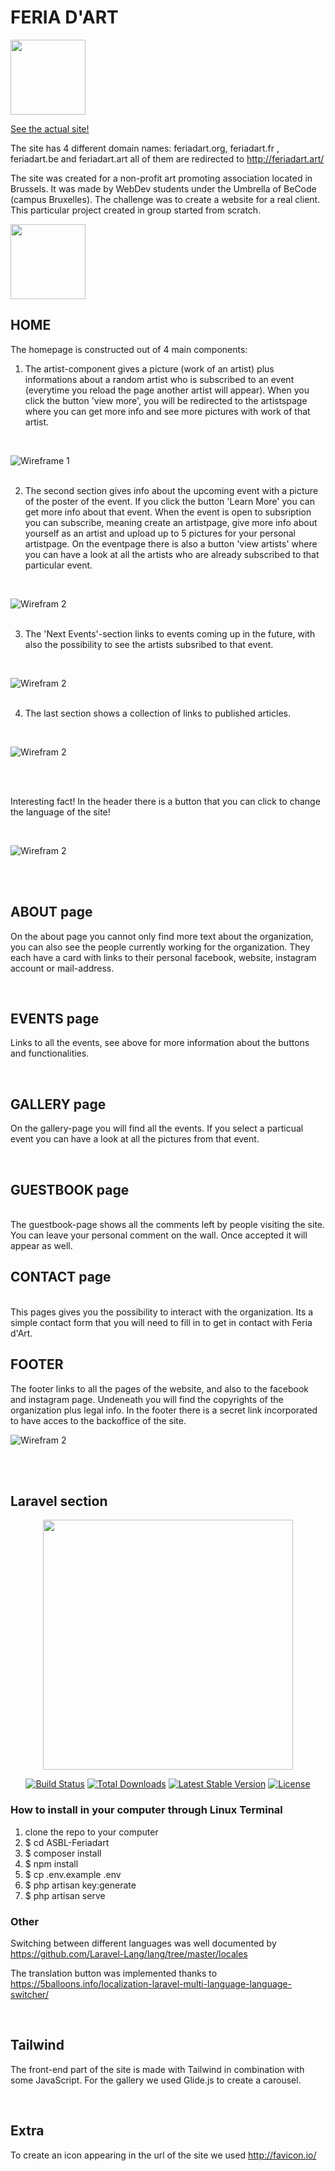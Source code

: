#  FERIA D'ART 


<img src="readme/FeriaLogoGeel.png" width="120" height="120">

[See the actual site!](http://feriadart.art/)

The site has 4 different domain names: feriadart.org, feriadart.fr , feriadart.be and feriadart.art
all of them are redirected to http://feriadart.art/


The site was created for a non-profit art promoting association located in Brussels. It was made by WebDev students under the Umbrella of BeCode (campus Bruxelles). The challenge was to create a website for a real client. This particular project created in group started from scratch.



<img src="readme/BecodeLogo.png" width="120" height="120">

## HOME

The homepage is constructed out of 4 main components:

1. The artist-component gives a picture (work of an artist) plus informations about a random artist who is subscribed to an event (everytime you reload the page another artist will appear). 
When you click the button 'view more', you will be redirected to the artistspage where you can get more info and see more pictures with work of that artist.


<br>


![Wireframe 1](readme/Artist-component.png)
<br>
<br>


2. The second section gives info about the upcoming event with a picture of the poster of the event. If you click the button 'Learn More' you can get more info about that event.
When the event is open to subsription you can subscribe, meaning create an artistpage, give more info about yourself as an artist and upload up to 5 pictures for your personal artistpage.
On the eventpage there is also a button 'view artists' where you can have a look at all the artists who are already subscribed to that particular event. 


<br>


![Wirefram 2](readme/event-component.png)
<br>
<br>


3. The 'Next Events'-section links to events coming up in the future, with also the possibility to see the artists subsribed to that event.

<br>

![Wirefram 2](readme/nextevent-component.png)
<br>
<br>


4. The last section shows a collection of links to published articles.

<br>

![Wirefram 2](readme/articles-component.png)

<br>
<br>

Interesting fact! In the header there is a button that you can click to change the language of the site!

<br>

![Wirefram 2](readme/languagebutton.png)

<br>
<br>


## ABOUT page

On the about page you cannot only find more text about the organization, you can also see the people currently working for the organization.
They each have a card with links to their personal facebook, website, instagram account or mail-address.

<br>


## EVENTS page

Links to all the events, see above for more information about the buttons and functionalities.

<br>

## GALLERY page

On the gallery-page you will find all the events. If you select a particual event you can have a look at all the pictures from that event.

<br>


## GUESTBOOK page

<br>
The guestbook-page shows all the comments left by people visiting the site. You can leave your personal comment on the wall. Once accepted it will appear as well.

<br>

## CONTACT page

<br>
This pages gives you the possibility to interact with the organization. Its a simple contact form that you will need to fill in to get in contact with Feria d'Art.

<br>

## FOOTER

The footer links to all the pages of the website, and also to the facebook and instagram page. Undeneath you will find the copyrights of the organization plus legal info.
In the footer there is a secret link incorporated to have acces to the backoffice of the site.
<br>

![Wirefram 2](readme/footer.png)

<br>
<br>


## Laravel section

<p align="center"><a href="https://laravel.com" target="_blank"><img src="https://raw.githubusercontent.com/laravel/art/master/logo-lockup/5%20SVG/2%20CMYK/1%20Full%20Color/laravel-logolockup-cmyk-red.svg" width="400"></a></p>

<p align="center">
<a href="https://travis-ci.org/laravel/framework"><img src="https://travis-ci.org/laravel/framework.svg" alt="Build Status"></a>
<a href="https://packagist.org/packages/laravel/framework"><img src="https://img.shields.io/packagist/dt/laravel/framework" alt="Total Downloads"></a>
<a href="https://packagist.org/packages/laravel/framework"><img src="https://img.shields.io/packagist/v/laravel/framework" alt="Latest Stable Version"></a>
<a href="https://packagist.org/packages/laravel/framework"><img src="https://img.shields.io/packagist/l/laravel/framework" alt="License"></a>
</p>

### How to install in your computer through Linux Terminal
1. clone the repo to your computer
2. $ cd ASBL-Feriadart
3. $ composer install
4. $ npm install
5. $ cp .env.example .env
6. $ php artisan key:generate
7. $ php artisan serve


### Other
Switching between different languages was well documented by https://github.com/Laravel-Lang/lang/tree/master/locales

The translation button was implemented thanks to https://5balloons.info/localization-laravel-multi-language-language-switcher/
 
 <br>

## Tailwind

The front-end part of the site is made with Tailwind in combination with some JavaScript. 
For the gallery we used Glide.js to create a carousel. 

<br>

## Extra

 To create an icon appearing in the url of the site we used  http://favicon.io/